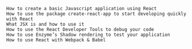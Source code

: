 
    How to create a basic Javascript application using React
    How to use the package create-react-app to start developing quickly with React
    What JSX is and how to use it
    How to use the React Developer Tools to debug your code
    How to use Enzyme’s Shadow rendering to test your application
    How to use React with Webpack & Babel

